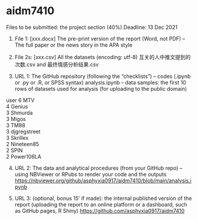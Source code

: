 # aidm7410
Files to be submitted: the project
section (40%)
Deadline: 13 Dec 2021
1. File 1: [xxx.docx] The pre-print version of the report (Word, not PDF)
– The full paper or the news story in the APA style

2. File 2s: [xxx.csv] All the datasets (encoding: utf-8)
互关的人中推文提到的次数.csv and 最终情感分析结果.csv

3. URL 1: The GitHub repository (following the “checklists”)
– codes (.ipynb or .py or .R, or SPSS syntax)
analysis.ipynb
– data samples: the first 10 rows of datasets used for analysis (for uploading to
the public domain)
	          
user
6 MTV	          
4 Genius	      
3 Shmurda	      
3 Migos         
3 TM88	        
3 djgregstreet	
3 Skrillex	    
2 Nineteen85	  
2 SPIN	        
2 Power106LA	  

4. URL 2: The data and analytical procedures (from your GitHub repo)
– using NBViewer or RPubs to render your code and the outputs
https://nbviewer.org/github/asphyxia0917/aidm7410/blob/main/analysis.ipynb

5. URL 3: (optional, bonus 15’ if made): the internal published
version of the report (uploading the report to an online platform
or a dashboard, such as GitHub pages, R Shiny) 
https://github.com/asphyxia0917/aidm7410
